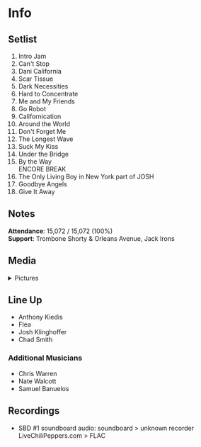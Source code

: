 # Info

## Setlist

1. Intro Jam
2. Can't Stop
3. Dani California
4. Scar Tissue
5. Dark Necessities
6. Hard to Concentrate
7. Me and My Friends
8. Go Robot
9. Californication
10. Around the World
11. Don't Forget Me
12. The Longest Wave
13. Suck My Kiss
14. Under the Bridge
15. By the Way
<br> ENCORE BREAK
16. The Only Living Boy in New York part of JOSH
17. Goodbye Angels
18. Give It Away

## Notes

**Attendance**: 15,072 / 15,072 (100%)
<br>
**Support**: Trombone Shorty & Orleans Avenue, Jack Irons

## Media 

<details>
  <summary>Pictures</summary>
  <!--<img alt="Setlist" title="Setlist" src="_.jpg" height="200" />
  <img alt="Clipping" title="Clipping" src="_.jpg" height="200" />
  <img alt="Flyer" title="Flyer" src="_.jpg" height="200" />-->
</details>

## Line Up

* Anthony Kiedis
* Flea
* Josh Klinghoffer
* Chad Smith

### Additional Musicians

* Chris Warren  
* Nate Walcott  
* Samuel Banuelos

## Recordings

* SBD #1 soundboard audio: soundboard > unknown recorder LiveChiliPeppers.com > FLAC
